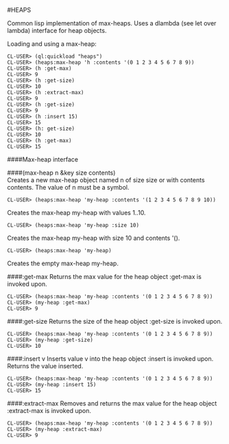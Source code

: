 #HEAPS  

Common lisp implementation of max-heaps.  Uses a dlambda (see let over lambda) interface for heap objects.

Loading and using a max-heap:  

    CL-USER> (ql:quickload "heaps")  
    CL-USER> (heaps:max-heap 'h :contents '(0 1 2 3 4 5 6 7 8 9))
    CL-USER> (h :get-max)
    CL-USER> 9
    CL-USER> (h :get-size)
    CL-USER> 10
    CL-USER> (h :extract-max)
    CL-USER> 9
    CL-USER> (h :get-size)
    CL-USER> 9
    CL-USER> (h :insert 15)
    CL-USER> 15
    CL-USER> (h: get-size)
    CL-USER> 10
    CL-USER> (h :get-max)
    CL-USER> 15  
    
####Max-heap interface

####(max-heap n &key size contents)  
Creates a new max-heap object named n of size size or with contents contents.  The value of n must be a symbol. 

    CL-USER> (heaps:max-heap 'my-heap :contents '(1 2 3 4 5 6 7 8 9 10))
Creates the max-heap my-heap with values 1..10.

    CL-USER> (heaps:max-heap 'my-heap :size 10)
Creates the max-heap my-heap with size 10 and contents '().

    CL-USER> (heaps:max-heap 'my-heap)  
Creates the empty max-heap my-heap.



####:get-max
Returns the max value for the heap object :get-max is invoked upon.

    CL-USER> (heaps:max-heap 'my-heap :contents '(0 1 2 3 4 5 6 7 8 9))
    CL-USER> (my-heap :get-max)
    CL-USER> 9  
    
    
####:get-size
Returns the size of the heap object :get-size is invoked upon.

    CL-USER> (heaps:max-heap 'my-heap :contents '(0 1 2 3 4 5 6 7 8 9))
    CL-USER> (my-heap :get-size)
    CL-USER> 10

####:insert v
Inserts value v into the heap object :insert is invoked upon.  Returns the value inserted.

    CL-USER> (heaps:max-heap 'my-heap :contents '(0 1 2 3 4 5 6 7 8 9))
    CL-USER> (my-heap :insert 15)
    CL-USER> 15
    
####:extract-max
Removes and returns the max value for the heap object :extract-max is invoked upon.

    CL-USER> (heaps:max-heap 'my-heap :contents '(0 1 2 3 4 5 6 7 8 9))
    CL-USER> (my-heap :extract-max)
    CL-USER> 9
    
